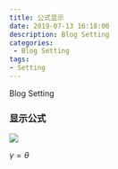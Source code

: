 ```yaml
---
title: 公式显示
date: 2019-07-13 16:18:00
description: Blog Setting
categories:
 - Blog Setting
tags: 
- Setting
---
```


Blog Setting


### 显示公式


<img src="https://www.zhihu.com/equation?tex=\gamma=\theta" >


$\gamma =\theta$